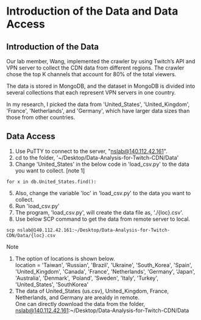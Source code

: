 # Introduction of the Data and Data Access

## Introduction of the Data

Our lab member, Wang, implemented the crawler by using Twitch’s API and VPN server to collect the CDN data from different regions. The crawler chose the top K channels that account for 80% of the total viewers.

The data is stored in MongoDB, and the dataset in MongoDB is divided into several collections that each represent VPN servers in one country. 

In my research, I picked the data from 'United_States', 'United_Kingdom', 'France', 'Netherlands', and 'Germany', which have larger data sizes than those from other countries.

## Data Access
1. Use PuTTY to connect to the server, "nslab@140.112.42.161".
2. cd to the folder, '~/Desktop/Data-Analysis-for-Twitch-CDN/Data'
3. Change 'United_States' in the below code in 'load_csv.py' to the data you want to collect. [note 1]
```
for x in db.United_States.find():
```
5. Also, change the variable 'loc' in 'load_csv.py' to the data you want to collect. 
6. Run 'load_csv.py'
7. The program, 'load_csv.py', will create the data file as, './{loc}.csv'.
8. Use below SCP command to get the data from remote server to local.
```
scp nslab@140.112.42.161:~/Desktop/Data-Analysis-for-Twitch-CDN/Data/{loc}.csv
```


Note
1. The option of locations is shown below.\
location = 'Taiwan', 'Russian', 'Brazil', 'Ukraine', 'South_Korea', 'Spain', 'United_Kingdom', 'Canada', 'France', 'Netherlands', 'Germany', 'Japan', 'Australia', 'Denmark', 'Poland', 'Sweden', 'Italy', 'Turkey', 'United_States', 'SouthKorea'
2. The data of United_States (us.csv), United_Kingdom, France, Netherlands, and Germany are arealdy in remote.\
One can directly download the data from the folder, nslab@140.112.42.161:~/Desktop/Data-Analysis-for-Twitch-CDN/Data
